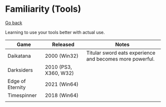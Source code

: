 # Familiarity (Tools)

[Go back](./)

Learning to use your tools better with actual use.

| Game             | Released              | Notes                                                    |
|------------------|-----------------------|----------------------------------------------------------|
| Daikatana        | 2000 (Win32)          | Titular sword eats experience and becomes more powerful. |
| Darksiders       | 2010 (PS3, X360, W32) |                                                          |
| Edge of Eternity | 2021 (Win64)          |                                                          |
| Timespinner      | 2018 (Win64)          |                                                          |
|                  |                       |                                                          |
